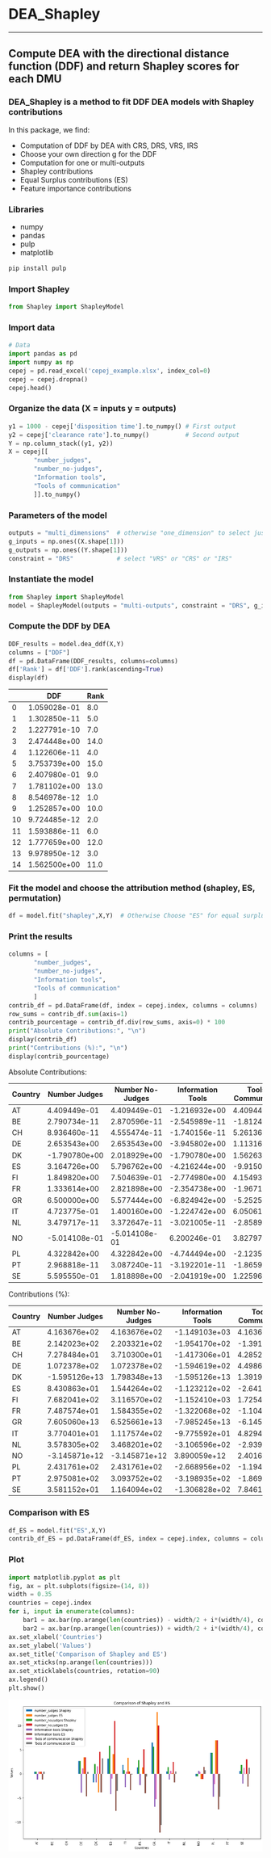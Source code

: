 # DEA_Shapley
---
Compute DEA with the directional distance function (DDF) and return Shapley scores for each DMU
---

### DEA_Shapley is a method to fit DDF DEA models with Shapley contributions

In this package, we find:

  * Computation of DDF by DEA with CRS, DRS, VRS, IRS
  * Choose your own direction g for the DDF
  * Computation for one or multi-outputs
  * Shapley contributions
  * Equal Surplus contributions (ES)
  * Feature importance contributions

### Libraries
* numpy
* pandas
* pulp
* matplotlib

```python
pip install pulp
```

### Import Shapley

```python
from Shapley import ShapleyModel
```

### Import data 

```python
# Data
import pandas as pd
import numpy as np
cepej = pd.read_excel('cepej_example.xlsx', index_col=0)
cepej = cepej.dropna()
cepej.head()
```

### Organize the data (X = inputs y = outputs)

```python
y1 = 1000 - cepej['disposition time'].to_numpy() # First output
y2 = cepej['clearance rate'].to_numpy()          # Second output
Y = np.column_stack((y1, y2))
X = cepej[[
       "number_judges",
       "number_no-judges",
       "Information tools",
       "Tools of communication"
       ]].to_numpy()
```

### Parameters of the model

```python
outputs = "multi_dimensions"  # otherwise "one_dimension" to select just one output
g_inputs = np.ones((X.shape[1]))
g_outputs = np.ones((Y.shape[1]))
constraint = "DRS"            # select "VRS" or "CRS" or "IRS"
```

### Instantiate the model

```python
from Shapley import ShapleyModel
model = ShapleyModel(outputs = "multi-outputs", constraint = "DRS", g_inputs = g_inputs, g_outputs = g_outputs)
```

### Compute the DDF by DEA

```python
DDF_results = model.dea_ddf(X,Y)
columns = ["DDF"]
df = pd.DataFrame(DDF_results, columns=columns)
df['Rank'] = df['DDF'].rank(ascending=True)
display(df)
```
|    |          DDF          | Rank |
|----|-----------------------|------|
| 0  | 1.059028e-01          | 8.0  |
| 1  | 1.302850e-11          | 5.0  |
| 2  | 1.227791e-10          | 7.0  |
| 3  | 2.474448e+00          | 14.0 |
| 4  | 1.122606e-11          | 4.0  |
| 5  | 3.753739e+00          | 15.0 |
| 6  | 2.407980e-01          | 9.0  |
| 7  | 1.781102e+00          | 13.0 |
| 8  | 8.546978e-12          | 1.0  |
| 9  | 1.252857e+00          | 10.0 |
| 10 | 9.724485e-12          | 2.0  |
| 11 | 1.593886e-11          | 6.0  |
| 12 | 1.777659e+00          | 12.0 |
| 13 | 9.978950e-12          | 3.0  |
| 14 | 1.562500e+00          | 11.0 |


### Fit the model and choose the attribution method (shapley, ES, permutation)

```python
df = model.fit("shapley",X,Y)  # Otherwise Choose "ES" for equal surplus or "permutation" to compute the feature importance
```

### Print the results
```python
columns = [
       "number_judges",
       "number_no-judges",
       "Information tools",
       "Tools of communication"
       ]
contrib_df = pd.DataFrame(df, index = cepej.index, columns = columns)
row_sums = contrib_df.sum(axis=1)
contrib_pourcentage = contrib_df.div(row_sums, axis=0) * 100
print("Absolute Contributions:", "\n")
display(contrib_df)
print("Contributions (%):", "\n")
display(contrib_pourcentage)
```
Absolute Contributions:

| Country | Number Judges | Number No-Judges | Information Tools | Tools of Communication |
|---------|---------------|------------------|-------------------|------------------------|
| AT      | 4.409449e-01  | 4.409449e-01     | -1.216932e+00     | 4.409449e-01           |
| BE      | 2.790734e-11  | 2.870596e-11     | -2.545989e-11     | -1.812491e-11          |
| CH      | 8.936460e-11  | 4.555474e-11     | -1.740156e-11     | 5.261364e-12           |
| DE      | 2.653543e+00  | 2.653543e+00     | -3.945802e+00     | 1.113164e+00           |
| DK      | -1.790780e+00 | 2.018929e+00     | -1.790780e+00     | 1.562631e+00           |
| ES      | 3.164726e+00  | 5.796762e+00     | -4.216244e+00     | -9.915052e-01          |
| FI      | 1.849820e+00  | 7.504639e-01     | -2.774980e+00     | 4.154935e-01           |
| FR      | 1.333614e+00  | 2.821898e+00     | -2.354738e+00     | -1.967127e-02          |
| GR      | 6.500000e+00  | 5.577444e+00     | -6.824942e+00     | -5.252502e+00          |
| IT      | 4.723775e-01  | 1.400160e+00     | -1.224742e+00     | 6.050617e-01           |
| NL      | 3.479717e-11  | 3.372647e-11     | -3.021005e-11     | -2.858911e-11          |
| NO      | -5.014108e-01 | -5.014108e-01    | 6.200246e-01      | 3.827971e-01           |
| PL      | 4.322842e+00  | 4.322842e+00     | -4.744494e+00     | -2.123531e+00          |
| PT      | 2.968818e-11  | 3.087240e-11     | -3.192201e-11     | -1.865961e-11          |
| SE      | 5.595550e-01  | 1.818898e+00     | -2.041919e+00     | 1.225966e+00           |

Contributions (%):

| Country | Number Judges | Number No-Judges | Information Tools | Tools of Communication |
|---------|---------------|------------------|-------------------|------------------------|
| AT      | 4.163676e+02  | 4.163676e+02     | -1.149103e+03     | 4.163676e+02           |
| BE      | 2.142023e+02  | 2.203321e+02     | -1.954170e+02     | -1.391175e+02          |
| CH      | 7.278484e+01  | 3.710300e+01     | -1.417306e+01     | 4.285226e+00           |
| DE      | 1.072378e+02  | 1.072378e+02     | -1.594619e+02     | 4.498634e+01           |
| DK      | -1.595126e+13 | 1.798348e+13     | -1.595126e+13     | 1.391904e+13           |
| ES      | 8.430863e+01  | 1.544264e+02     | -1.123212e+02     | -2.641380e+01          |
| FI      | 7.682041e+02  | 3.116570e+02     | -1.152410e+03     | 1.725486e+02           |
| FR      | 7.487574e+01  | 1.584355e+02     | -1.322068e+02     | -1.104444e+00          |
| GR      | 7.605060e+13  | 6.525661e+13     | -7.985245e+13     | -6.145476e+13          |
| IT      | 3.770401e+01  | 1.117574e+02     | -9.775592e+01     | 4.829455e+01           |
| NL      | 3.578305e+02  | 3.468201e+02     | -3.106596e+02     | -2.939910e+02          |
| NO      | -3.145871e+12 | -3.145871e+12    | 3.890059e+12      | 2.401684e+12           |
| PL      | 2.431761e+02  | 2.431761e+02     | -2.668956e+02     | -1.194566e+02          |
| PT      | 2.975081e+02  | 3.093752e+02     | -3.198935e+02     | -1.869897e+02          |
| SE      | 3.581152e+01  | 1.164094e+02     | -1.306828e+02     | 7.846184e+01           |


### Comparison with ES
```python
df_ES = model.fit("ES",X,Y)
contrib_df_ES = pd.DataFrame(df_ES, index = cepej.index, columns = columns)
```

### Plot
```python
import matplotlib.pyplot as plt
fig, ax = plt.subplots(figsize=(14, 8))
width = 0.35  
countries = cepej.index
for i, input in enumerate(columns):
    bar1 = ax.bar(np.arange(len(countries)) - width/2 + i*(width/4), contrib_df[input], width/4, label=f'{input} Shapley')
    bar2 = ax.bar(np.arange(len(countries)) + width/2 + i*(width/4), contrib_df_ES[input], width/4, label=f'{input} ES')
ax.set_xlabel('Countries')
ax.set_ylabel('Values')
ax.set_title('Comparison of Shapley and ES')
ax.set_xticks(np.arange(len(countries)))
ax.set_xticklabels(countries, rotation=90)
ax.legend()
plt.show()
```
![Example Image](shapley.png)

